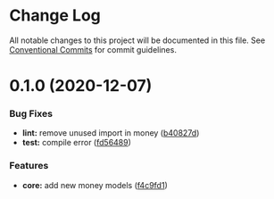 # Change Log

All notable changes to this project will be documented in this file.
See [Conventional Commits](https://conventionalcommits.org) for commit guidelines.

# 0.1.0 (2020-12-07)


### Bug Fixes

* **lint:** remove unused import in money ([b40827d](https://github.com/kamontat/kcutils/commit/b40827d683cc7c138bc9767b86dace556d54f59d))
* **test:** compile error ([fd56489](https://github.com/kamontat/kcutils/commit/fd56489e0d987d49f695fbc966ab78d13882dd60))


### Features

* **core:** add new money models ([f4c9fd1](https://github.com/kamontat/kcutils/commit/f4c9fd159ef5c7c6552c065333bfe0ae053ee244))
